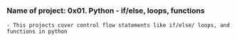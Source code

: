 ### Name of project: 0x01. Python - if/else, loops, functions
	- This projects cover control flow statements like if/else/ loops, and functions in python

